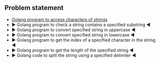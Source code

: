 <h2>Problem statement</h2>
<ul>
  <a href="https://github.com/prasad-nimap/Golang/tree/main/Golang%20Problems/Strings/01Program">
    <li> Golang program to access characters of strings </li>
  </a>
  <li>▶ Golang program to check a string contains a specified substring ◀</li>
  <li>▶ Golang program to convert specified string in uppercase ◀</li>
  <li>▶ Golang program to convert specified string in lowercase ◀</li>
  <li>▶ Golang program to get the index of a specified character in the string  ◀</li>
  <li>▶ Golang program to get the length of the specified string ◀ </li>
  <li>▶ Golang code to split the string using a specified delimiter ◀</li>
</ul>

